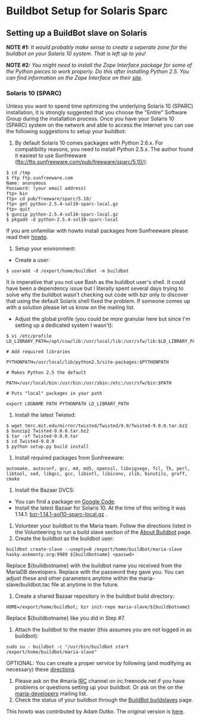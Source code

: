 
# Buildbot Setup for Solaris Sparc

## Setting up a BuildBot slave on Solaris


**NOTE #1:**
*It would probably make sense to create a seperate zone for the buildbot on your Solaris 10 system. That is left up to you!*


**NOTE #2:**
*You might need to install the Zope Interface package for some of the Python pieces to work properly. Do this after installing Python 2.5. You can find information on the Zope Interface on their [site](https://pypi.python.org/pypi/zope.interface).*


### Solaris 10 (SPARC)


Unless you want to spend time optimizing the underlying Solaris 10 (SPARC)
installation, it is strongly suggested that you choose the "Entire" Software
Group during the installation process. Once you have your Solaris 10 (SPARC)
system on the network and able to access the Internet you can use the
following suggestions to setup your buildbot:


1. By default Solaris 10 comes packages with Python 2.6.x. For compatibility reasons, you need to install Python 2.5.x. The author found it easiest to use Sunfreeware (ftp://ftp.sunfreeware.com/pub/freeware/sparc/5.10/):
```
$ cd /tmp
$ ftp ftp.sunfreeware.com
Name: anonymous
Password: (your email address)
ftp> bin
ftp> cd pub/freeware/sparc/5.10/
ftp> get python-2.5.4-sol10-sparc-local.gz
ftp> quit 
$ gunzip python-2.5.4-sol10-sparc-local.gz
$ pkgadd -d python-2.5.4-sol10-sparc-local
```
 If you are unfamiliar with howto install packages from Sunfreeware please
read their [howto](https://www.sunfreeware.com/indexsparc10.html).
1. Setup your environment:

  * Create a user:
```
$ useradd -d /export/home/buildbot -m buildbot
```

It is imperative that you not use Bash as the buildbot user's shell.
It could have been a dependency issue but I literally spent several days
trying to solve why the buildbot wasn't checking out code with bzr only to
discover that using the default Solaris shell fixed the problem. If someone
comes up with a solution please let us know on the mailing list.
  * Adjust the global profile (you could be more granular here but since I'm
setting up a dedicated system I wasn't): 
```
$ vi /etc/profile
LD_LIBRARY_PATH=/opt/csw/lib:/usr/local/lib:/usr/sfw/lib:$LD_LIBRARY_PATH 

# Add required libraries

PYTHONPATH=/usr/local/lib/python2.5/site-packages:$PYTHONPATH 

# Makes Python 2.5 the default

PATH=/usr/local/bin:/usr/bin:/usr/sbin:/etc:/usr/sfw/bin:$PATH 

# Puts "local" packages in your path

export LOGNAME PATH PYTHONPATH LD_LIBRARY_PATH
```
1. Install the latest Twisted: 
```
$ wget tmrc.mit.edu/mirror/twisted/Twisted/9.0/Twisted-9.0.0.tar.bz2
$ bunzip2 Twisted-9.0.0.tar.bz2
$ tar -xf Twisted-9.0.0.tar
$ cd Twisted-9.0.0
$ python setup.py build install
```
1. Install required packages from Sunfreeware:
```
automake, autoconf, gcc, m4, md5, openssl, libsigsegv, Tcl, Tk, perl,
libtool, sed, libgcc, gcc, libintl, libiconv, zlib, binutils, groff, cmake
```
1. Install the Bazaar DVCS:

  * You can find a package on [Google Code](https://code.google.com/p/bzrunix/downloads/list).
  * Install the latest Bazaar for Solaris 10. At the time of this writing it was
1.14.1: [bzr-1.14.1-sol10-sparc-local.gz](https://bzrunix.googlecode.com/files/bzr-1.14.1-sol10-sparc-local.gz) .
1. Volunteer your buildbot to the Maria team. Follow the directions listed in the Volunteering to run a build slave section of the [About Buildbot](../about-buildbot.md) page.
1. Create the buildbot as the buildbot user:
```
buildbot create-slave --usepty=0 /export/home/buildbot/maria-slave
hasky.askmonty.org:9989 ${buildbotname} <passwd>
```
 Replace ${buildbotname} with the buildbot name you received from the
MariaDB developers. Replace <passwd> with the password they gave you.
You can adjust these and other parameters anytime within the
maria-slave/buildbot.tac file at anytime in the future.
1. Create a shared Bazaar repository in the buildbot build directory:
```
HOME=/export/home/buildbot; bzr init-repo maria-slave/${buildbotname}
```
 Replace ${buildbotname} like you did in Step #7.
1. Attach the buildbot to the master (this assumes you are not logged in as buildbot):

```
sudo su - buildbot -c "/usr/bin/buildbot start /export/home/buildbot/maria-slave"
```

OPTIONAL: You can create a proper service by following (and modifying as necessary) these 
[directions](https://wadofstuff.blogspot.com/2007/01/smf-manifest-for-buildbot.html)
1. Please ask on the #maria [IRC](/en/irc/) channel on irc.freenode.net if you have
problems or questions setting up your buildbot. Or ask on the on the [maria-developers](https://launchpad.net/~maria-developers) mailing list.
1. Check the status of your buildbot through the 
[BuildBot buildslaves](https://buildbot.askmonty.org/buildbot/buildslaves) page.


This howto was contributed by Adam Dutko. The original version is [here](https://littlehat.homelinux.org/tuts/MariaDB/buildbot/README-SOL10-SPARC).

